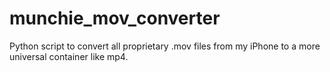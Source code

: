 # munchie_mov_converter
Python script to convert all proprietary .mov files from my iPhone to a more universal container like mp4.
